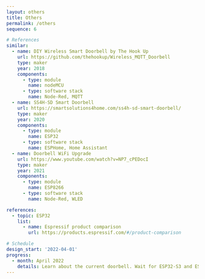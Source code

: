 ```yaml
---
layout: others
title: Others
permalink: /others
sequence: 6

# References
similar:
  - name: DIY Wireless Smart Doorbell by The Hook Up
    url: https://github.com/thehookup/Wireless_MQTT_Doorbell
    type: maker
    year: 2018
    components:
      - type: module
        name: nodeMCU
      - type: software stack
        name: Node-Red, MQTT
  - name: SS4H-SD Smart Doorbell
    url: https://smartsolutions4home.com/ss4h-sd-smart-doorbell/
    type: maker
    year: 2020
    components:
      - type: module
        name: ESP32
      - type: software stack
        name: ESPHome, Home Assistant
  - name: Doorbell WiFi Upgrade
    url: https://www.youtube.com/watch?v=NP7_cPEDocI
    type: maker
    year: 2021
    components:
      - type: module
        name: ESP8266
      - type: software stack
        name: Node-Red, WLED

references:
  - topic: ESP32
    list:
      - name: Espressif product comparison
        url: https://products.espressif.com/#/product-comparison

# Schedule
design_start: '2022-04-01'
progress:
  - month: April 2022
    details: Learn about the current doorbell. Wait for ESP32-S3 and ESP32-C3 dev boards to arrive.
---
```

